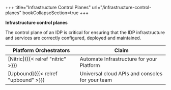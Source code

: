 +++
title="Infrastructure Control Planes"
url="/infrastructure-control-planes"
bookCollapseSection=true
+++

**Infrastructure control planes**

The control plane of an IDP is critical for ensuring that the IDP infrastructure and services are correctly configured, deployed and maintained.

| **Platform Orchestrators**          | **Claim**                                       |
| ----------------------------------- | ----------------------------------------------- |
| [Nitric]({{< relref "nitric" >}})   | Automate Infrastructure for your Platform       |
| [Upbound]({{< relref "upbound" >}}) | Universal cloud APIs and consoles for your team |
